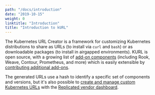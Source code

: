 ```yaml
---
path: "/docs/introduction"
date: "2019-10-15"
weight: 0
linktitle: "Introduction"
title: "Introduction to kURL"
---
```


The Kubernetes URL Creator is a framework for customizing Kubernetes distributions to share as URLs (to install via `curl` and `bash`) or as downloadable packages (to install in airgapped environments). KURL is open source, with a growing list of [add-on components](/add-ons) (including Rook, Weave, Contour, Prometheus, and more) which is easily extensible by [contributing additional add-ons](/docs/add-on-author/contributing-an-add-on).

The generated URLs use a hash to identify a specific set of components and versions, but it's also possible to [create and manage custom Kubernetes URLs](https://kots.io/vendor/embedded-kubernetes/embedded-kubernetes/) with the [Replicated vendor dashboard](https://vendor.replicated.com).
